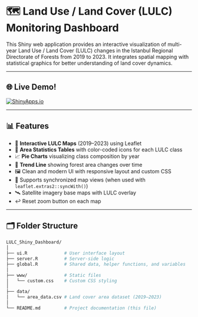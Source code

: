  # 🗺️ Land Use / Land Cover (LULC) Monitoring Dashboard
 
 This Shiny web application provides an interactive visualization of multi-year Land Use / Land Cover (LULC) changes in the Istanbul Regional Directorate of Forests from 2019 to 2023. It integrates spatial mapping with statistical graphics for better understanding of land cover dynamics.
 
 ---
 
 ## 🌐 Live Demo!
 
[![ShinyApps.io](https://img.shields.io/badge/ShinyApp-LULC-blue?logo=R&logoColor=white)](https://ergin.shinyapps.io/LULC/)

 ---
 
 ## 📊 Features
 
 - 📍 **Interactive LULC Maps** (2019–2023) using Leaflet
 - 🧾 **Area Statistics Tables** with color-coded icons for each LULC class
 - 📈 **Pie Charts** visualizing class composition by year
 - 🌲 **Trend Line** showing forest area changes over time
 - 🖼️ Clean and modern UI with responsive layout and custom CSS
 - 🔁 Supports synchronized map views (when used with `leaflet.extras2::syncWith()`)
- 🛰️ Satellite imagery base maps with LULC overlay
- ↩️ Reset zoom button on each map
 
 ---
 
 ## 🗂️ Folder Structure
 
 ```bash
 LULC_Shiny_Dashboard/
 │
 ├── ui.R              # User interface layout
 ├── server.R          # Server-side logic
 ├── global.R          # Shared data, helper functions, and variables
 │
 ├── www/              # Static files
 │   └── custom.css    # Custom CSS styling
 │
 ├── data/
 │   └── area_data.csv # Land cover area dataset (2019–2023)
 │
 └── README.md         # Project documentation (this file)
